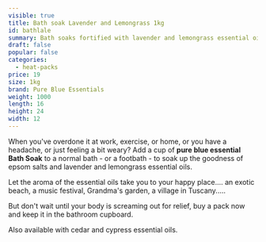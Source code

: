 ```yaml
---
visible: true
title: Bath soak Lavender and Lemongrass 1kg
id: bathlale
summary: Bath soaks fortified with lavender and lemongrass essential oils - 1kg
draft: false
popular: false
categories:
  - heat-packs
price: 19
size: 1kg
brand: Pure Blue Essentials
weight: 1000
length: 16
height: 24
width: 12
---
```

When you've overdone it at work, exercise, or home, or you have a headache, or just feeling a bit weary?  Add a cup of **pure blue essential Bath Soak** to a normal bath - or a footbath - to soak up the goodness of epsom salts and lavender and lemongrass essential oils.  

Let the aroma of the essential oils take you to your happy place.... an exotic beach, a music festival, Grandma's garden, a village in Tuscany.....

But don't wait until your body is screaming out for relief, buy a pack now and keep it in the bathroom cupboard.

Also available with cedar and cypress essential oils.
